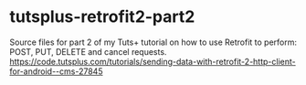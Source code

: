 # tutsplus-retrofit2-part2
Source files for part 2 of my Tuts+ tutorial on how to use Retrofit to perform: POST, PUT, DELETE and cancel requests. 
https://code.tutsplus.com/tutorials/sending-data-with-retrofit-2-http-client-for-android--cms-27845
